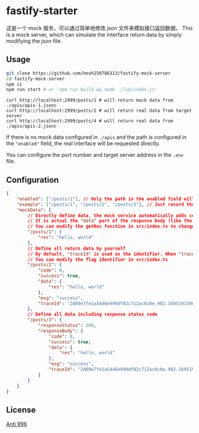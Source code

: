 # fastify-starter

这是一个 mock 服务，可以通过简单地修改 json 文件来模拟接口返回数据。
This is a mock server, which can simulate the interface return data by simply modifying the json file.

## Usage

```bash
git clone https://github.com/hexh250786313/fastify-mock-server
cd fastify-mock-server
npm ci
npm run start # or 'npm run build && node ./lib/index.js'
```

```
curl http://localhost:2999/posts/1 # will return mock data from ./apis/apis-1.jsonc
curl http://localhost:2999/posts/2 # will return real data from target server
curl http://localhost:2999/posts/4 # will return real data from ./apis/apis-2.jsonc
```

If there is no mock data configured in `./apis` and the path is configured in the `"enabled"` field, the real interface will be requested directly.

You can configure the port number and target server address in the `.env` file.

## Configuration

```json
{
    "enabled": ["/posts/1"], // Only the path in the enabled field will be mocked
    "example": ["/posts/1", "/posts/2", "/posts/3"], // Just record the path, no actual effect
    "mockData": {
        // Directly define data, the mock service automatically adds code, success, msg, traceId
        // It is actual the "data" part of the response body (like the "data" in the "/posts/2" example below), other parts are added automatically
        // You can modify the getRes function in src/index.ts to change this structure
        "/posts/1": {
            "res": "hello, world"
        },
        // Define all return data by yourself
        // By default, "traceId" is used as the identifier. When "traceId" exists, the default structure will not be added automatically.
        // You can modify the flag identifier in src/index.ts
        "/posts/2": {
            "code": 0,
            "success": true,
            "data": {
                "res": "hello, world"
            },
            "msg": "success",
            "traceId": "2d89e7fe1a5446e999df82c712ac6c0e.902.16951913902842587"
        },
        // Define all data including response status code
        "/posts/3": {
            "responseStatus": 200,
            "responseBody": {
                "code": 0,
                "success": true,
                "data": {
                    "res": "hello, world"
                },
                "msg": "success",
                "traceId": "2d89e7fe1a5446e999df82c712ac6c0e.902.16951913902842587"
            }
        }
    }
}
```

## License

[Anti 996](https://github.com/hexh250786313/fastify-mock-server/blob/master/LICENSE)
